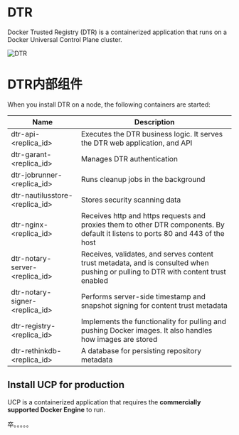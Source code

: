# DTR
Docker Trusted Registry (DTR) is a containerized application that runs on a Docker Universal Control Plane cluster.

![DTR](https://docs.docker.com/datacenter/dtr/2.2/guides/images/architecture-1.svg)

# DTR内部组件
When you install DTR on a node, the following containers are started:

Name | Description
---- | ----
dtr-api-&lt;replica_id> | Executes the DTR business logic. It serves the DTR web application, and API
dtr-garant-&lt;replica_id>	|Manages DTR authentication
dtr-jobrunner-&lt;replica_id> | Runs cleanup jobs in the background
dtr-nautilusstore-&lt;replica_id> | Stores security scanning data
dtr-nginx-&lt;replica_id>|	Receives http and https requests and proxies them to other DTR components. By default it listens to ports 80 and 443 of the host
dtr-notary-server-&lt;replica_id>	|Receives, validates, and serves content trust metadata, and is consulted when pushing or pulling to DTR with content trust enabled
dtr-notary-signer-&lt;replica_id>	|Performs server-side timestamp and snapshot signing for content trust metadata
dtr-registry-&lt;replica_id>	|Implements the functionality for pulling and pushing Docker images. It also handles how images are stored
dtr-rethinkdb-&lt;replica_id>	|A database for persisting repository metadata

## Install UCP for production
UCP is a containerized application that requires the **commercially supported Docker Engine** to run.

卒。。。。。
